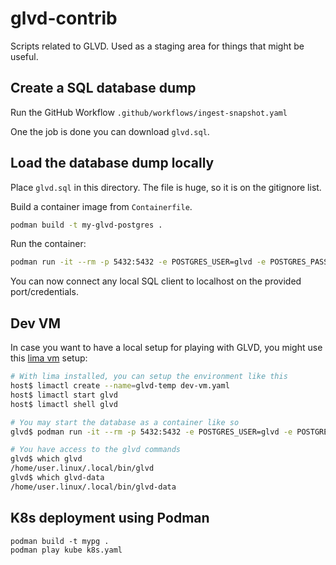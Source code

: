 # glvd-contrib
Scripts related to GLVD. Used as a staging area for things that might be useful.


## Create a SQL database dump

Run the GitHub Workflow `.github/workflows/ingest-snapshot.yaml`

One the job is done you can download `glvd.sql`.

## Load the database dump locally

Place `glvd.sql` in this directory.
The file is huge, so it is on the gitignore list.

Build a container image from `Containerfile`.

```bash
podman build -t my-glvd-postgres .
```

Run the container:

```bash
podman run -it --rm -p 5432:5432 -e POSTGRES_USER=glvd -e POSTGRES_PASSWORD=glvd -e POSTGRES_DB=glvd  localhost/my-glvd-postgres:latest
```

You can now connect any local SQL client to localhost on the provided port/credentials.

## Dev VM

In case you want to have a local setup for playing with GLVD, you might use this [lima vm](https://github.com/lima-vm/lima) setup:

```bash
# With lima installed, you can setup the environment like this
host$ limactl create --name=glvd-temp dev-vm.yaml
host$ limactl start glvd
host$ limactl shell glvd

# You may start the database as a container like so
glvd$ podman run -it --rm -p 5432:5432 -e POSTGRES_USER=glvd -e POSTGRES_PASSWORD=glvd -e POSTGRES_DB=glvd ghcr.io/gardenlinux/glvd-postgres:edge

# You have access to the glvd commands
glvd$ which glvd
/home/user.linux/.local/bin/glvd
glvd$ which glvd-data
/home/user.linux/.local/bin/glvd-data
```

## K8s deployment using Podman

```
podman build -t mypg .
podman play kube k8s.yaml
```
